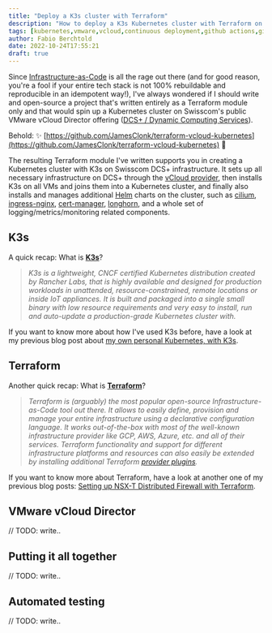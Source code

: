 ```yaml
---
title: "Deploy a K3s cluster with Terraform"
description: "How to deploy a K3s Kubernetes cluster with Terraform on VMware vCloud Director"
tags: [kubernetes,vmware,vcloud,continuous deployment,github actions,github,containers,k3s,terraform]
author: Fabio Berchtold
date: 2022-10-24T17:55:21
draft: true
---
```


Since [Infrastructure-as-Code](https://en.wikipedia.org/wiki/Infrastructure_as_code) is all the rage out there (and for good reason, you're a fool if your entire tech stack is not 100% rebuildable and reproducible in an idempotent way!), I've always wondered if I should write and open-source a project that's written entirely as a Terraform module only and that would spin up a Kubernetes cluster on Swisscom's public VMware vCloud Director offering ([DCS+ / Dynamic Computing Services](https://www.swisscom.ch/en/business/enterprise/offer/cloud/cloudservices/dynamic-computing-services.html)).

Behold: ✨ [https://github.com/JamesClonk/terraform-vcloud-kubernetes](https://github.com/JamesClonk/terraform-vcloud-kubernetes) 🎉

The resulting Terraform module I've written supports you in creating a Kubernetes cluster with K3s on Swisscom DCS+ infrastructure. It sets up all necessary infrastructure on DCS+ through the [vCloud provider](https://www.terraform.io/docs/providers/vcd/), then installs K3s on all VMs and joins them into a Kubernetes cluster, and finally also installs and manages additional [Helm](https://helm.sh/) charts on the cluster, such as [cilium](https://cilium.io/), [ingress-nginx](https://kubernetes.github.io/ingress-nginx/), [cert-manager](https://cert-manager.io/), [longhorn](https://longhorn.io/), and a whole set of logging/metrics/monitoring related components.

## K3s

A quick recap: What is [**K3s**](https://k3s.io/)?

> *K3s is a lightweight, CNCF certified Kubernetes distribution created by Rancher Labs, that is highly available and designed for production workloads in unattended, resource-constrained, remote locations or inside IoT appliances. It is built and packaged into a single small binary with low resource requirements and very easy to install, run and auto-update a production-grade Kubernetes cluster with.*

If you want to know more about how I've used K3s before, have a look at my previous blog post about [my own personal Kubernetes, with K3s](/posts/my-own-kubernetes/#k3s).

## Terraform

Another quick recap: What is [**Terraform**](https://www.terraform.io/)?

> *Terraform is (arguably) the most popular open-source Infrastructure-as-Code tool out there. It allows to easily define, provision and manage your entire infrastructure using a declarative configuration language. It works out-of-the-box with most of the well-known infrastructure provider like GCP, AWS, Azure, etc. and all of their services. Terraform functionality and support for different infrastructure platforms and resources can also easily be extended by installing additional Terraform [provider plugins](https://registry.terraform.io/).*

If you want to know more about Terraform, have a look at another one of my previous blog posts: [Setting up NSX-T Distributed Firewall with Terraform](/posts/setting-up-nsx-t-with-terraform/#terraform).

## VMware vCloud Director

// TODO: write..

## Putting it all together

// TODO: write..

## Automated testing

// TODO: write..

